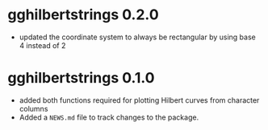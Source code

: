 # gghilbertstrings 0.2.0
* updated the coordinate system to always be rectangular by using base 4 instead of 2 

# gghilbertstrings 0.1.0

* added both functions required for plotting Hilbert curves from character columns
* Added a `NEWS.md` file to track changes to the package.
